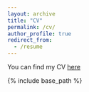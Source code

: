 ```yaml
---
layout: archive
title: "CV"
permalink: /cv/
author_profile: true
redirect_from:
  - /resume
---
```



You can find my CV [here](https://briamguerrerob.github.io/briamguerrerob.github.io//files/cv_eng.pdf)

{% include base_path %}

